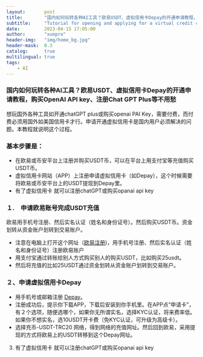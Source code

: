 ```yaml
---
layout:       post
title:        "国内如何玩转各种AI工具？欧易USDT、虚拟信用卡Depay的开通申请教程，购买OpenAI API key、注册Chat GPT Plus等不用愁"
subtitle:     "Tutorial for opening and applying for a virtual credit card"
date:         2023-04-15 17:05:00
author:       "xuepro"
header-img:   "img/home_bg.jpg"
header-mask:  0.3
catalog:      true
multilingual: true
tags:
    - AI
---
```


### 国内如何玩转各种AI工具？欧易USDT、虚拟信用卡Depay的开通申请教程，购买OpenAI API key、注册Chat GPT Plus等不用愁

想玩国外各种工具如开通chatGPT plus或购买openai PAI Key，需要付费，而付费必须用国外如美国信用卡才行。申请开通虚拟信用卡是国内用户必须解决的问题。本教程就说明这个过程。

### 基本步骤是：
  - 在欧易或币安平台上注册并购买USDT币，可以在平台上用支付宝等充值购买USDT币。
  - 虚拟信用卡网站（APP）上注册申请虚拟信用卡（如Depay），这个时候需要将欧易或币安平台上的USDT提现到Depay里。
  - 有了虚拟信用卡 就可以注册chatGPT或购买opanai api key

### １.　申请欧易账号完成USDT充值

欧易用手机号注册、然后实名认证（姓名和身份证号）。然后购买USDT币。资金划转从资金账户划转到交易账户。
- 注意在电脑上打开这个网址（[欧易注册](https://okx.com/join/40839117))，用手机号注册、然后实名认证（姓名和身份证号）注册欧易账户
- 用支付宝通过转账给别人方式购买别人的购买USDT，比如购买25usdt。
- 然后将充值的比如25USDT通过资金划转从资金账户划转到交易账户。

### ２、申请虚拟信用卡Depay

- 用手机号或邮箱注册 [Depay](https://depay.depay.one/web-app/register-h5?invitCode=179818&lang=zh-cn)。
- 注册成功后，提示你下载APP，下载后安装到你手机里。在APP点“申请卡”，有２个选项，随便选哪个，如果你无所谓实名，选择KYC认证，将来费率低。如果你不想实名，选10USDT开卡费（免KYC认证，可升级为高级卡）。
- 选择充币-USDT-TRC20 网络，得到网络的充值网址。然后回到欧易，采用提现的方式将欧易上的USDT转移到这个Depay网址。

 3. 有了虚拟信用卡 就可以注册chatGPT或购买opanai api key
